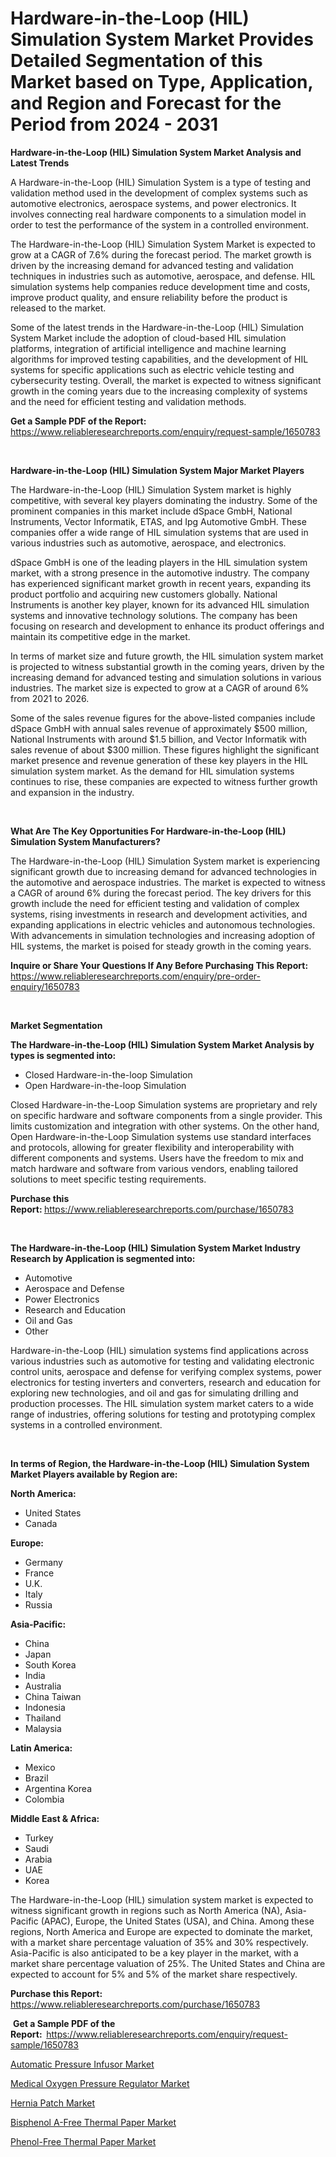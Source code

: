 <p><h1>Hardware-in-the-Loop (HIL) Simulation System Market Provides Detailed Segmentation of this Market based on Type, Application, and Region and Forecast for the Period from 2024 - 2031</h1></p><p><strong>Hardware-in-the-Loop (HIL) Simulation System Market Analysis and Latest Trends</strong></p>
<p><p>A Hardware-in-the-Loop (HIL) Simulation System is a type of testing and validation method used in the development of complex systems such as automotive electronics, aerospace systems, and power electronics. It involves connecting real hardware components to a simulation model in order to test the performance of the system in a controlled environment.</p><p>The Hardware-in-the-Loop (HIL) Simulation System Market is expected to grow at a CAGR of 7.6% during the forecast period. The market growth is driven by the increasing demand for advanced testing and validation techniques in industries such as automotive, aerospace, and defense. HIL simulation systems help companies reduce development time and costs, improve product quality, and ensure reliability before the product is released to the market.</p><p>Some of the latest trends in the Hardware-in-the-Loop (HIL) Simulation System Market include the adoption of cloud-based HIL simulation platforms, integration of artificial intelligence and machine learning algorithms for improved testing capabilities, and the development of HIL systems for specific applications such as electric vehicle testing and cybersecurity testing. Overall, the market is expected to witness significant growth in the coming years due to the increasing complexity of systems and the need for efficient testing and validation methods.</p></p>
<p><strong>Get a Sample PDF of the Report:&nbsp;</strong> <a href="https://www.reliableresearchreports.com/enquiry/request-sample/1650783">https://www.reliableresearchreports.com/enquiry/request-sample/1650783</a></p>
<p>&nbsp;</p>
<p><strong>Hardware-in-the-Loop (HIL) Simulation System Major Market Players</strong></p>
<p><p>The Hardware-in-the-Loop (HIL) Simulation System market is highly competitive, with several key players dominating the industry. Some of the prominent companies in this market include dSpace GmbH, National Instruments, Vector Informatik, ETAS, and Ipg Automotive GmbH. These companies offer a wide range of HIL simulation systems that are used in various industries such as automotive, aerospace, and electronics.</p><p>dSpace GmbH is one of the leading players in the HIL simulation system market, with a strong presence in the automotive industry. The company has experienced significant market growth in recent years, expanding its product portfolio and acquiring new customers globally. National Instruments is another key player, known for its advanced HIL simulation systems and innovative technology solutions. The company has been focusing on research and development to enhance its product offerings and maintain its competitive edge in the market.</p><p>In terms of market size and future growth, the HIL simulation system market is projected to witness substantial growth in the coming years, driven by the increasing demand for advanced testing and simulation solutions in various industries. The market size is expected to grow at a CAGR of around 6% from 2021 to 2026.</p><p>Some of the sales revenue figures for the above-listed companies include dSpace GmbH with annual sales revenue of approximately $500 million, National Instruments with around $1.5 billion, and Vector Informatik with sales revenue of about $300 million. These figures highlight the significant market presence and revenue generation of these key players in the HIL simulation system market. As the demand for HIL simulation systems continues to rise, these companies are expected to witness further growth and expansion in the industry.</p></p>
<p>&nbsp;</p>
<p><strong>What Are The Key Opportunities For Hardware-in-the-Loop (HIL) Simulation System Manufacturers?</strong></p>
<p><p>The Hardware-in-the-Loop (HIL) Simulation System market is experiencing significant growth due to increasing demand for advanced technologies in the automotive and aerospace industries. The market is expected to witness a CAGR of around 6% during the forecast period. The key drivers for this growth include the need for efficient testing and validation of complex systems, rising investments in research and development activities, and expanding applications in electric vehicles and autonomous technologies. With advancements in simulation technologies and increasing adoption of HIL systems, the market is poised for steady growth in the coming years.</p></p>
<p><strong>Inquire or Share Your Questions If Any Before Purchasing This Report:</strong> <a href="https://www.reliableresearchreports.com/enquiry/pre-order-enquiry/1650783">https://www.reliableresearchreports.com/enquiry/pre-order-enquiry/1650783</a></p>
<p>&nbsp;</p>
<p><strong>Market Segmentation</strong></p>
<p><strong>The Hardware-in-the-Loop (HIL) Simulation System Market Analysis by types is segmented into:</strong></p>
<p><ul><li>Closed Hardware-in-the-loop Simulation</li><li>Open Hardware-in-the-loop Simulation</li></ul></p>
<p><p>Closed Hardware-in-the-Loop Simulation systems are proprietary and rely on specific hardware and software components from a single provider. This limits customization and integration with other systems. On the other hand, Open Hardware-in-the-Loop Simulation systems use standard interfaces and protocols, allowing for greater flexibility and interoperability with different components and systems. Users have the freedom to mix and match hardware and software from various vendors, enabling tailored solutions to meet specific testing requirements.</p></p>
<p><strong>Purchase this Report:&nbsp;</strong><a href="https://www.reliableresearchreports.com/purchase/1650783">https://www.reliableresearchreports.com/purchase/1650783</a></p>
<p>&nbsp;</p>
<p><strong>The Hardware-in-the-Loop (HIL) Simulation System Market Industry Research by Application is segmented into:</strong></p>
<p><ul><li>Automotive</li><li>Aerospace and Defense</li><li>Power Electronics</li><li>Research and Education</li><li>Oil and Gas</li><li>Other</li></ul></p>
<p><p>Hardware-in-the-Loop (HIL) simulation systems find applications across various industries such as automotive for testing and validating electronic control units, aerospace and defense for verifying complex systems, power electronics for testing inverters and converters, research and education for exploring new technologies, and oil and gas for simulating drilling and production processes. The HIL simulation system market caters to a wide range of industries, offering solutions for testing and prototyping complex systems in a controlled environment.</p></p>
<p>&nbsp;</p>
<p><strong>In terms of Region, the Hardware-in-the-Loop (HIL) Simulation System Market Players available by Region are:</strong></p>
<p>
    <p> <strong> North America: </strong>
        <ul>
            <li>United States</li>
            <li>Canada</li>
        </ul>
        </p> 
    <p> <strong> Europe: </strong>
        <ul>
            <li>Germany</li>
            <li>France</li>
            <li>U.K.</li>
            <li>Italy</li>
            <li>Russia</li>
        </ul>
        </p> 
    <p> <strong> Asia-Pacific: </strong>
        <ul>
            <li>China</li>
            <li>Japan</li>
            <li>South Korea</li>
            <li>India</li>
            <li>Australia</li>
            <li>China Taiwan</li>
            <li>Indonesia</li>
            <li>Thailand</li>
            <li>Malaysia</li>
        </ul>
        </p> 
    <p> <strong> Latin America: </strong>
        <ul>
            <li>Mexico</li>
            <li>Brazil</li>
            <li>Argentina Korea</li>
            <li>Colombia</li>
        </ul>
        </p> 
    <p> <strong> Middle East & Africa: </strong>
        <ul>
            <li>Turkey</li>
            <li>Saudi</li>
            <li>Arabia</li>
            <li>UAE</li>
            <li>Korea</li>
        </ul>
    </p>
    </p>
<p><p>The Hardware-in-the-Loop (HIL) simulation system market is expected to witness significant growth in regions such as North America (NA), Asia-Pacific (APAC), Europe, the United States (USA), and China. Among these regions, North America and Europe are expected to dominate the market, with a market share percentage valuation of 35% and 30% respectively. Asia-Pacific is also anticipated to be a key player in the market, with a market share percentage valuation of 25%. The United States and China are expected to account for 5% and 5% of the market share respectively.</p></p>
<p><strong>Purchase this Report: </strong><a href="https://www.reliableresearchreports.com/purchase/1650783">https://www.reliableresearchreports.com/purchase/1650783</a></p>
<p>&nbsp;<strong>Get a Sample PDF of the Report:&nbsp;&nbsp;</strong><a href="https://www.reliableresearchreports.com/enquiry/request-sample/1650783">https://www.reliableresearchreports.com/enquiry/request-sample/1650783</a></p>
<p><strong></strong></p>
<p><p><a href="https://medium.com/@jamesromero59/automatic-pressure-infusor-market-comprehensive-assessment-by-type-application-and-geography-da8aff6ab1f9">Automatic Pressure Infusor Market</a></p><p><a href="https://medium.com/@jamesromero59/medical-oxygen-pressure-regulator-market-the-key-to-successful-business-strategy-forecast-till-62f88a48a623">Medical Oxygen Pressure Regulator Market</a></p><p><a href="https://medium.com/@jamesromero59/hernia-patch-market-insight-market-trends-growth-forecasted-from-2024-to-2031-cda76a452e06">Hernia Patch Market</a></p><p><a href="https://github.com/ruddyyedelwadw/Market-Research-Report-List-1/blob/main/bisphenol-a-free-thermal-paper-market.md">Bisphenol A-Free Thermal Paper Market</a></p><p><a href="https://github.com/jaidynmorantestelletmjzya/Market-Research-Report-List-1/blob/main/phenol-free-thermal-paper-market.md">Phenol-Free Thermal Paper Market</a></p></p>